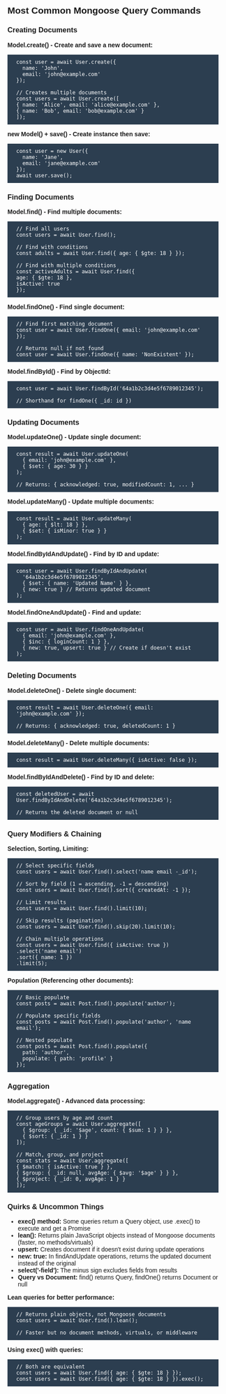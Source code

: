 <div style="font-family: sans-serif; padding: 10px;">
  <h2>Most Common Mongoose Query Commands</h2>

  <h3>Creating Documents</h3>
  
  <b>Model.create() - Create and save a new document:</b>
  <pre style="background-color: #2c3e50; color: white; padding: 10px 20px;"><code>const user = await User.create({
  name: 'John',
  email: 'john@example.com'
});

// Creates multiple documents
const users = await User.create([
{ name: 'Alice', email: 'alice@example.com' },
{ name: 'Bob', email: 'bob@example.com' }
]);</code></pre>

<b>new Model() + save() - Create instance then save:</b>

  <pre style="background-color: #2c3e50; color: white; padding: 10px 20px;"><code>const user = new User({
  name: 'Jane',
  email: 'jane@example.com'
});
await user.save();</code></pre>

  <h3>Finding Documents</h3>
  
  <b>Model.find() - Find multiple documents:</b>
  <pre style="background-color: #2c3e50; color: white; padding: 10px 20px;"><code>// Find all users
const users = await User.find();

// Find with conditions
const adults = await User.find({ age: { $gte: 18 } });

// Find with multiple conditions
const activeAdults = await User.find({
age: { $gte: 18 },
isActive: true
});</code></pre>

<b>Model.findOne() - Find single document:</b>

  <pre style="background-color: #2c3e50; color: white; padding: 10px 20px;"><code>// Find first matching document
const user = await User.findOne({ email: 'john@example.com' });

// Returns null if not found
const user = await User.findOne({ name: 'NonExistent' });</code></pre>

<b>Model.findById() - Find by ObjectId:</b>

  <pre style="background-color: #2c3e50; color: white; padding: 10px 20px;"><code>const user = await User.findById('64a1b2c3d4e5f6789012345');

// Shorthand for findOne({ _id: id })</code></pre>

  <h3>Updating Documents</h3>
  
  <b>Model.updateOne() - Update single document:</b>
  <pre style="background-color: #2c3e50; color: white; padding: 10px 20px;"><code>const result = await User.updateOne(
  { email: 'john@example.com' },
  { $set: { age: 30 } }
);

// Returns: { acknowledged: true, modifiedCount: 1, ... }</code></pre>

<b>Model.updateMany() - Update multiple documents:</b>

  <pre style="background-color: #2c3e50; color: white; padding: 10px 20px;"><code>const result = await User.updateMany(
  { age: { $lt: 18 } },
  { $set: { isMinor: true } }
);</code></pre>

<b>Model.findByIdAndUpdate() - Find by ID and update:</b>

  <pre style="background-color: #2c3e50; color: white; padding: 10px 20px;"><code>const user = await User.findByIdAndUpdate(
  '64a1b2c3d4e5f6789012345',
  { $set: { name: 'Updated Name' } },
  { new: true } // Returns updated document
);</code></pre>

<b>Model.findOneAndUpdate() - Find and update:</b>

  <pre style="background-color: #2c3e50; color: white; padding: 10px 20px;"><code>const user = await User.findOneAndUpdate(
  { email: 'john@example.com' },
  { $inc: { loginCount: 1 } },
  { new: true, upsert: true } // Create if doesn't exist
);</code></pre>

  <h3>Deleting Documents</h3>
  
  <b>Model.deleteOne() - Delete single document:</b>
  <pre style="background-color: #2c3e50; color: white; padding: 10px 20px;"><code>const result = await User.deleteOne({ email: 'john@example.com' });

// Returns: { acknowledged: true, deletedCount: 1 }</code></pre>

<b>Model.deleteMany() - Delete multiple documents:</b>

  <pre style="background-color: #2c3e50; color: white; padding: 10px 20px;"><code>const result = await User.deleteMany({ isActive: false });</code></pre>

<b>Model.findByIdAndDelete() - Find by ID and delete:</b>

  <pre style="background-color: #2c3e50; color: white; padding: 10px 20px;"><code>const deletedUser = await User.findByIdAndDelete('64a1b2c3d4e5f6789012345');

// Returns the deleted document or null</code></pre>

  <h3>Query Modifiers & Chaining</h3>
  
  <b>Selection, Sorting, Limiting:</b>
  <pre style="background-color: #2c3e50; color: white; padding: 10px 20px;"><code>// Select specific fields
const users = await User.find().select('name email -_id');

// Sort by field (1 = ascending, -1 = descending)
const users = await User.find().sort({ createdAt: -1 });

// Limit results
const users = await User.find().limit(10);

// Skip results (pagination)
const users = await User.find().skip(20).limit(10);

// Chain multiple operations
const users = await User.find({ isActive: true })
.select('name email')
.sort({ name: 1 })
.limit(5);</code></pre>

<b>Population (Referencing other documents):</b>

  <pre style="background-color: #2c3e50; color: white; padding: 10px 20px;"><code>// Basic populate
const posts = await Post.find().populate('author');

// Populate specific fields
const posts = await Post.find().populate('author', 'name email');

// Nested populate
const posts = await Post.find().populate({
  path: 'author',
  populate: { path: 'profile' }
});</code></pre>

  <h3>Aggregation</h3>
  
  <b>Model.aggregate() - Advanced data processing:</b>
  <pre style="background-color: #2c3e50; color: white; padding: 10px 20px;"><code>// Group users by age and count
const ageGroups = await User.aggregate([
  { $group: { _id: '$age', count: { $sum: 1 } } },
  { $sort: { _id: 1 } }
]);

// Match, group, and project
const stats = await User.aggregate([
{ $match: { isActive: true } },
{ $group: { _id: null, avgAge: { $avg: '$age' } } },
{ $project: { _id: 0, avgAge: 1 } }
]);</code></pre>

  <h3>Quirks & Uncommon Things</h3>
  
  <ul>
    <li><b>exec() method:</b> Some queries return a Query object, use .exec() to execute and get a Promise</li>
    <li><b>lean():</b> Returns plain JavaScript objects instead of Mongoose documents (faster, no methods/virtuals)</li>
    <li><b>upsert:</b> Creates document if it doesn't exist during update operations</li>
    <li><b>new: true:</b> In findAndUpdate operations, returns the updated document instead of the original</li>
    <li><b>select('-field'):</b> The minus sign excludes fields from results</li>
    <li><b>Query vs Document:</b> find() returns Query, findOne() returns Document or null</li>
  </ul>

<b>Lean queries for better performance:</b>

  <pre style="background-color: #2c3e50; color: white; padding: 10px 20px;"><code>// Returns plain objects, not Mongoose documents
const users = await User.find().lean();

// Faster but no document methods, virtuals, or middleware</code></pre>

<b>Using exec() with queries:</b>

  <pre style="background-color: #2c3e50; color: white; padding: 10px 20px;"><code>// Both are equivalent
const users = await User.find({ age: { $gte: 18 } });
const users = await User.find({ age: { $gte: 18 } }).exec();</code></pre>
</div>
